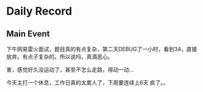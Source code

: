 # Daily Record

## Main Event

下午网易雷火面试，题目真的有点复杂，第二天DEBUG了一小时，看到34，直接放弃。有点子复杂的。所以说吗，真滴恶心。

害，感觉好久没运动了，甚至不怎么走路，得动一动...

今天主打一个休息，工作日真的太累人了，下周要连续上6天 疯了。。
